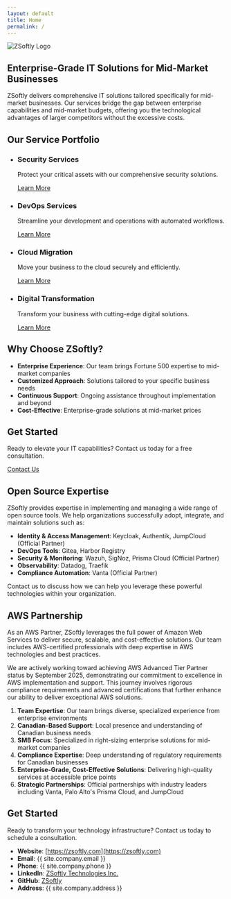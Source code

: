 ```yaml
---
layout: default
title: Home
permalink: /
---
```


<div class="text-center">
  <img src="{{ site.baseurl }}/assets/images/217183861/Logo Files/png/Color logo with background.png" alt="ZSoftly Logo" class="company-logo">
</div>

## Enterprise-Grade IT Solutions for Mid-Market Businesses

ZSoftly delivers comprehensive IT solutions tailored specifically for mid-market businesses. Our services bridge the gap between enterprise capabilities and mid-market budgets, offering you the technological advantages of larger competitors without the excessive costs.

## Our Service Portfolio

<div class="grid cards">
  <ul>
    <li>
      <div class="card-content">
        <h3><i class="fas fa-shield-halved icon"></i> Security Services</h3>
        <p>Protect your critical assets with our comprehensive security solutions.</p>
        <a href="{{ site.baseurl }}/services/security-services/" class="button">Learn More</a>
      </div>
    </li>
    <li>
      <div class="card-content">
        <h3><i class="fas fa-gears icon"></i> DevOps Services</h3>
        <p>Streamline your development and operations with automated workflows.</p>
        <a href="{{ site.baseurl }}/services/devops-services/" class="button">Learn More</a>
      </div>
    </li>
    <li>
      <div class="card-content">
        <h3><i class="fas fa-cloud icon"></i> Cloud Migration</h3>
        <p>Move your business to the cloud securely and efficiently.</p>
        <a href="{{ site.baseurl }}/services/cloud-migration/" class="button">Learn More</a>
      </div>
    </li>
    <li>
      <div class="card-content">
        <h3><i class="fas fa-chart-line icon"></i> Digital Transformation</h3>
        <p>Transform your business with cutting-edge digital solutions.</p>
        <a href="{{ site.baseurl }}/services/digital-transformation/" class="button">Learn More</a>
      </div>
    </li>
  </ul>
</div>

## Why Choose ZSoftly?

- **Enterprise Experience**: Our team brings Fortune 500 expertise to mid-market companies
- **Customized Approach**: Solutions tailored to your specific business needs
- **Continuous Support**: Ongoing assistance throughout implementation and beyond
- **Cost-Effective**: Enterprise-grade solutions at mid-market prices

## Get Started

Ready to elevate your IT capabilities? Contact us today for a free consultation.

<a href="{{ site.baseurl }}/contact/" class="button button-primary">
  <i class="fas fa-envelope"></i> Contact Us
</a>

## Open Source Expertise

ZSoftly provides expertise in implementing and managing a wide range of open source tools. We help organizations successfully adopt, integrate, and maintain solutions such as:

- **Identity & Access Management**: Keycloak, Authentik, JumpCloud (Official Partner)
- **DevOps Tools**: Gitea, Harbor Registry
- **Security & Monitoring**: Wazuh, SigNoz, Prisma Cloud (Official Partner)
- **Observability**: Datadog, Traefik
- **Compliance Automation**: Vanta (Official Partner)

Contact us to discuss how we can help you leverage these powerful technologies within your organization.

## AWS Partnership

As an AWS Partner, ZSoftly leverages the full power of Amazon Web Services to deliver secure, scalable, and cost-effective solutions. Our team includes AWS-certified professionals with deep expertise in AWS technologies and best practices.

We are actively working toward achieving AWS Advanced Tier Partner status by September 2025, demonstrating our commitment to excellence in AWS implementation and support. This journey involves rigorous compliance requirements and advanced certifications that further enhance our ability to deliver exceptional AWS solutions.

1. **Team Expertise**: Our team brings diverse, specialized experience from enterprise environments
2. **Canadian-Based Support**: Local presence and understanding of Canadian business needs
3. **SMB Focus**: Specialized in right-sizing enterprise solutions for mid-market companies
4. **Compliance Expertise**: Deep understanding of regulatory requirements for Canadian businesses
5. **Enterprise-Grade, Cost-Effective Solutions**: Delivering high-quality services at accessible price points
6. **Strategic Partnerships**: Official partnerships with industry leaders including Vanta, Palo Alto's Prisma Cloud, and JumpCloud

## Get Started

Ready to transform your technology infrastructure? Contact us today to schedule a consultation.

- **Website**: [https://zsoftly.com](https://zsoftly.com)
- **Email**: {{ site.company.email }}
- **Phone**: {{ site.company.phone }}
- **LinkedIn**: [ZSoftly Technologies Inc.](https://www.linkedin.com/company/zsoftly-technologies)
- **GitHub**: [ZSoftly](https://github.com/zsoftly)
- **Address**: {{ site.company.address }}